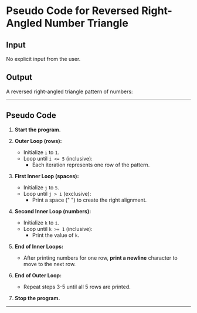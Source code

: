 
# **Pseudo Code for Reversed Right-Angled Number Triangle**

## **Input**
No explicit input from the user.

## **Output**
A reversed right-angled triangle pattern of numbers:


---

## **Pseudo Code**

1. **Start the program.**

2. **Outer Loop (rows):**
   - Initialize `i` to `1`.
   - Loop until `i <= 5` (inclusive):
     - Each iteration represents one row of the pattern.

3. **First Inner Loop (spaces):**
   - Initialize `j` to `5`.
   - Loop until `j > i` (exclusive):
     - Print a space (" ") to create the right alignment.

4. **Second Inner Loop (numbers):**
   - Initialize `k` to `i`.
   - Loop until `k >= 1` (inclusive):
     - Print the value of `k`.

5. **End of Inner Loops:**
   - After printing numbers for one row, **print a newline** character to move to the next row.

6. **End of Outer Loop:**
   - Repeat steps 3-5 until all 5 rows are printed.

7. **Stop the program.**

---



